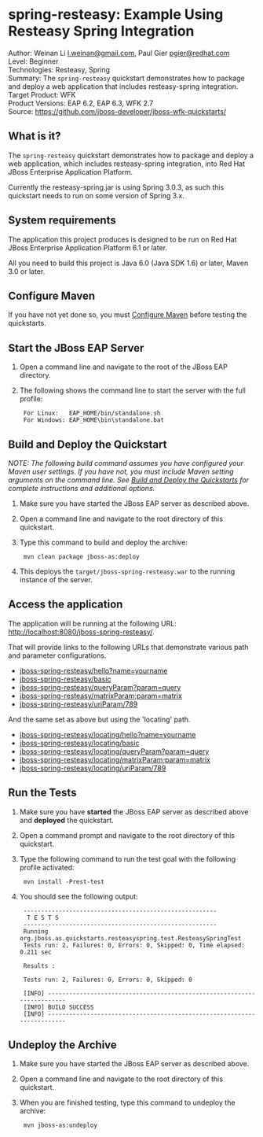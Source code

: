 spring-resteasy: Example Using Resteasy Spring Integration
==========================================================
Author: Weinan Li <l.weinan@gmail.com>, Paul Gier <pgier@redhat.com>  
Level: Beginner  
Technologies: Resteasy, Spring  
Summary: The `spring-resteasy` quickstart demonstrates how to package and deploy a web application that includes resteasy-spring integration.  
Target Product: WFK  
Product Versions: EAP 6.2, EAP 6.3, WFK 2.7  
Source: <https://github.com/jboss-developer/jboss-wfk-quickstarts/>  

What is it?
-----------

The `spring-resteasy` quickstart demonstrates how to package and deploy a web application, which includes resteasy-spring integration, into 
Red Hat JBoss Enterprise Application Platform.

Currently the resteasy-spring.jar is using Spring 3.0.3, as such this quickstart needs to run on some version of Spring 3.x.


System requirements
-------------------

The application this project produces is designed to be run on Red Hat JBoss Enterprise Application Platform 6.1 or later. 

All you need to build this project is Java 6.0 (Java SDK 1.6) or later, Maven 3.0 or later.

 
Configure Maven
---------------

If you have not yet done so, you must [Configure Maven](../README.md#configure-maven) before testing the quickstarts.

Start the JBoss EAP Server
----------------------

1. Open a command line and navigate to the root of the JBoss EAP directory.
2. The following shows the command line to start the server with the full profile:

        For Linux:   EAP_HOME/bin/standalone.sh
        For Windows: EAP_HOME\bin\standalone.bat


Build and Deploy the Quickstart
-------------------------------

_NOTE: The following build command assumes you have configured your Maven user settings. If you have not, you must include 
Maven setting arguments on the command line. See [Build and Deploy the Quickstarts](../README.md#build-and-deploy-the-quickstarts) 
for complete instructions and additional options._

1. Make sure you have started the JBoss EAP server as described above.
2. Open a command line and navigate to the root directory of this quickstart.
3. Type this command to build and deploy the archive:

        mvn clean package jboss-as:deploy

4. This deploys the `target/jboss-spring-resteasy.war` to the running instance of the server.


Access the application 
---------------------

The application will be running at the following URL:  <http://localhost:8080/jboss-spring-resteasy/>. 

That will provide links to the following URLs that demonstrate various path and parameter configurations.

* [jboss-spring-resteasy/hello?name=yourname](http://localhost:8080/jboss-spring-resteasy/hello?name=yourname)
* [jboss-spring-resteasy/basic](http://localhost:8080/jboss-spring-resteasy/basic)
* [jboss-spring-resteasy/queryParam?param=query](http://localhost:8080/jboss-spring-resteasy/queryParam?param=query)
* [jboss-spring-resteasy/matrixParam;param=matrix](http://localhost:8080/jboss-spring-resteasy/matrixParam;param=matrix)
* [jboss-spring-resteasy/uriParam/789](http://localhost:8080/jboss-spring-resteasy/uriParam/789)

And the same set as above but using the 'locating' path.

* [jboss-spring-resteasy/locating/hello?name=yourname](http://localhost:8080/jboss-spring-resteasy/locating/hello?name=yourname)
* [jboss-spring-resteasy/locating/basic](http://localhost:8080/jboss-spring-resteasy/locating/basic)
* [jboss-spring-resteasy/locating/queryParam?param=query](http://localhost:8080/jboss-spring-resteasy/locating/queryParam?param=query)
* [jboss-spring-resteasy/locating/matrixParam;param=matrix](http://localhost:8080/jboss-spring-resteasy/locating/matrixParam;param=matrix)
* [jboss-spring-resteasy/locating/uriParam/789](http://localhost:8080/jboss-spring-resteasy/locating/uriParam/789)


Run the Tests
-------------

1. Make sure you have **started** the JBoss EAP server as described above and **deployed** the quickstart.
2. Open a command prompt and navigate to the root directory of this quickstart.
3. Type the following command to run the test goal with the following profile activated:

        mvn install -Prest-test

4. You should see the following output:

        -------------------------------------------------------
         T E S T S
        -------------------------------------------------------
        Running org.jboss.as.quickstarts.resteasyspring.test.ResteasySpringTest
        Tests run: 2, Failures: 0, Errors: 0, Skipped: 0, Time elapsed: 0.211 sec

        Results :

        Tests run: 2, Failures: 0, Errors: 0, Skipped: 0

        [INFO] ------------------------------------------------------------------------
        [INFO] BUILD SUCCESS
        [INFO] ------------------------------------------------------------------------



Undeploy the Archive
--------------------

1. Make sure you have started the JBoss EAP server as described above.
2. Open a command line and navigate to the root directory of this quickstart.
3. When you are finished testing, type this command to undeploy the archive:

        mvn jboss-as:undeploy
